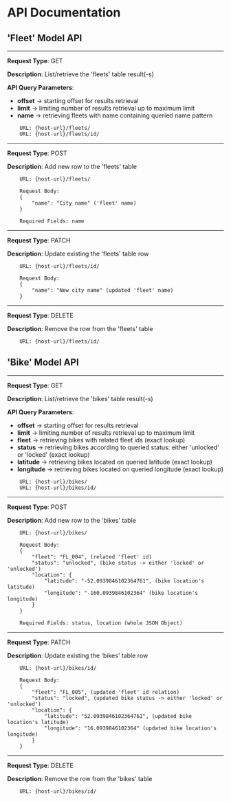 API Documentation
=================


'Fleet' Model API
-----------------
---------------------
**Request Type**: GET

**Description**: List/retrieve the 'fleets' table result(-s)

**API Query Parameters**:
* **offset** -> starting offset for results retrieval
* **limit**  -> limiting number of results retrieval up to maximum limit
* **name**   -> retrieving fleets with name containing queried name pattern
~~~~~~~~~~~~~~~~~~~~~~~~~~
    URL: {host-url}/fleets/
    URL: {host-url}/fleets/id/
~~~~~~~~~~~~~~~~~~~~~~~~~~

----------------------
**Request Type**: POST

**Description**: Add new row to the 'fleets' table
~~~~~~~~~~~~~~~~~~~~~~~~~~
    URL: {host-url}/fleets/
    
    Request Body:
    {
        "name": "City name" ('fleet' name)
    }

    Required Fields: name
~~~~~~~~~~~~~~~~~~~~~~~~~~

----------------------
**Request Type**: PATCH

**Description**: Update existing the 'fleets' table row
~~~~~~~~~~~~~~~~~~~~~~~~~~
    URL: {host-url}/fleets/id/

    Request Body:
    {
        "name": "New city name" (updated 'fleet' name)
    }
~~~~~~~~~~~~~~~~~~~~~~~~~~

----------------------
**Request Type**: DELETE

**Description**: Remove the row from the 'fleets' table

~~~~~~~~~~~~~~~~~~~~~~~~~~
    URL: {host-url}/fleets/id/
~~~~~~~~~~~~~~~~~~~~~~~~~~

'Bike' Model API
-----------------
---------------------
**Request Type**: GET

**Description**: List/retrieve the 'bikes' table result(-s)

**API Query Parameters**:
* **offset** -> starting offset for results retrieval
* **limit**  -> limiting number of results retrieval up to maximum limit
* **fleet**   -> retrieving bikes with related fleet ids (exact lookup)
* **status**   -> retrieving bikes according to queried status: either 'unlocked' or 'locked' (exact lookup)
* **latitude**   -> retrieving bikes located on queried latitude (exact lookup)
* **longitude**   -> retrieving bikes located on queried longitude (exact lookup)
~~~~~~~~~~~~~~~~~~~~~~~~~~
    URL: {host-url}/bikes/
    URL: {host-url}/bikes/id/
~~~~~~~~~~~~~~~~~~~~~~~~~~

----------------------
**Request Type**: POST

**Description**: Add new row to the 'bikes' table
~~~~~~~~~~~~~~~~~~~~~~~~~~
    URL: {host-url}/bikes/
    
    Request Body:
    {
        "fleet": "FL_004", (related 'fleet' id)
        "status": "unlocked", (bike status -> either 'locked' or 'unlocked')
        "location": {
            "latitude": "-52.0939846102364761", (bike location's latitude) 
            "longitude": "-160.0939846102364" (bike location's longitude)
        }
    }

    Required Fields: status, location (whole JSON Object)
~~~~~~~~~~~~~~~~~~~~~~~~~~

----------------------
**Request Type**: PATCH

**Description**: Update existing the 'bikes' table row
~~~~~~~~~~~~~~~~~~~~~~~~~~
    URL: {host-url}/bikes/id/

    Request Body:
    {
        "fleet": "FL_005", (updated 'fleet' id relation)
        "status": "locked", (updated bike status -> either 'locked' or 'unlocked')
        "location": {
            "latitude": "52.0939846102364761", (updated bike location's latitude)
            "longitude": "16.0939846102364" (updated bike location's longitude)
        }
    }
~~~~~~~~~~~~~~~~~~~~~~~~~~

----------------------
**Request Type**: DELETE

**Description**: Remove the row from the 'bikes' table

~~~~~~~~~~~~~~~~~~~~~~~~~~
    URL: {host-url}/bikes/id/
~~~~~~~~~~~~~~~~~~~~~~~~~~

